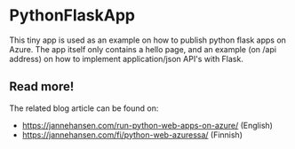 # PythonFlaskApp

This tiny app is used as an example on how to publish python flask apps on Azure. 
The app itself only contains a hello page, and an example (on /api address) on how to implement
application/json API's with Flask.

## Read more!

The related blog article can be found on:
- https://jannehansen.com/run-python-web-apps-on-azure/ (English)
- https://jannehansen.com/fi/python-web-azuressa/ (Finnish)